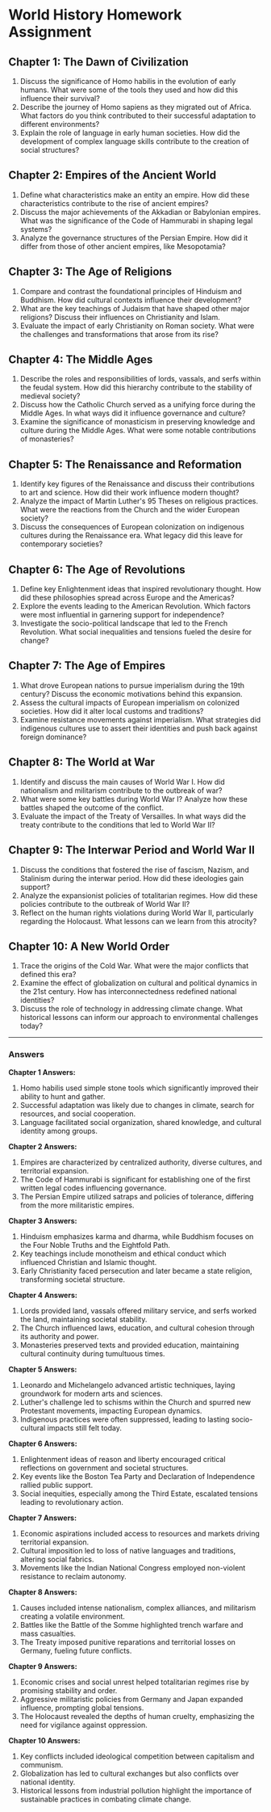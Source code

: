 # World History Homework Assignment

## Chapter 1: The Dawn of Civilization

1. Discuss the significance of Homo habilis in the evolution of early humans. What were some of the tools they used and how did this influence their survival?
2. Describe the journey of Homo sapiens as they migrated out of Africa. What factors do you think contributed to their successful adaptation to different environments?
3. Explain the role of language in early human societies. How did the development of complex language skills contribute to the creation of social structures?

## Chapter 2: Empires of the Ancient World

1. Define what characteristics make an entity an empire. How did these characteristics contribute to the rise of ancient empires?
2. Discuss the major achievements of the Akkadian or Babylonian empires. What was the significance of the Code of Hammurabi in shaping legal systems?
3. Analyze the governance structures of the Persian Empire. How did it differ from those of other ancient empires, like Mesopotamia?

## Chapter 3: The Age of Religions

1. Compare and contrast the foundational principles of Hinduism and Buddhism. How did cultural contexts influence their development?
2. What are the key teachings of Judaism that have shaped other major religions? Discuss their influences on Christianity and Islam.
3. Evaluate the impact of early Christianity on Roman society. What were the challenges and transformations that arose from its rise?

## Chapter 4: The Middle Ages

1. Describe the roles and responsibilities of lords, vassals, and serfs within the feudal system. How did this hierarchy contribute to the stability of medieval society?
2. Discuss how the Catholic Church served as a unifying force during the Middle Ages. In what ways did it influence governance and culture?
3. Examine the significance of monasticism in preserving knowledge and culture during the Middle Ages. What were some notable contributions of monasteries?

## Chapter 5: The Renaissance and Reformation

1. Identify key figures of the Renaissance and discuss their contributions to art and science. How did their work influence modern thought?
2. Analyze the impact of Martin Luther's 95 Theses on religious practices. What were the reactions from the Church and the wider European society?
3. Discuss the consequences of European colonization on indigenous cultures during the Renaissance era. What legacy did this leave for contemporary societies?

## Chapter 6: The Age of Revolutions

1. Define key Enlightenment ideas that inspired revolutionary thought. How did these philosophies spread across Europe and the Americas?
2. Explore the events leading to the American Revolution. Which factors were most influential in garnering support for independence?
3. Investigate the socio-political landscape that led to the French Revolution. What social inequalities and tensions fueled the desire for change?

## Chapter 7: The Age of Empires

1. What drove European nations to pursue imperialism during the 19th century? Discuss the economic motivations behind this expansion.
2. Assess the cultural impacts of European imperialism on colonized societies. How did it alter local customs and traditions?
3. Examine resistance movements against imperialism. What strategies did indigenous cultures use to assert their identities and push back against foreign dominance?

## Chapter 8: The World at War

1. Identify and discuss the main causes of World War I. How did nationalism and militarism contribute to the outbreak of war?
2. What were some key battles during World War I? Analyze how these battles shaped the outcome of the conflict.
3. Evaluate the impact of the Treaty of Versailles. In what ways did the treaty contribute to the conditions that led to World War II?

## Chapter 9: The Interwar Period and World War II

1. Discuss the conditions that fostered the rise of fascism, Nazism, and Stalinism during the interwar period. How did these ideologies gain support?
2. Analyze the expansionist policies of totalitarian regimes. How did these policies contribute to the outbreak of World War II?
3. Reflect on the human rights violations during World War II, particularly regarding the Holocaust. What lessons can we learn from this atrocity?

## Chapter 10: A New World Order

1. Trace the origins of the Cold War. What were the major conflicts that defined this era?
2. Examine the effect of globalization on cultural and political dynamics in the 21st century. How has interconnectedness redefined national identities?
3. Discuss the role of technology in addressing climate change. What historical lessons can inform our approach to environmental challenges today?

---

### Answers

**Chapter 1 Answers:**  
1. Homo habilis used simple stone tools which significantly improved their ability to hunt and gather.  
2. Successful adaptation was likely due to changes in climate, search for resources, and social cooperation.  
3. Language facilitated social organization, shared knowledge, and cultural identity among groups.

**Chapter 2 Answers:**  
1. Empires are characterized by centralized authority, diverse cultures, and territorial expansion.  
2. The Code of Hammurabi is significant for establishing one of the first written legal codes influencing governance.  
3. The Persian Empire utilized satraps and policies of tolerance, differing from the more militaristic empires.

**Chapter 3 Answers:**  
1. Hinduism emphasizes karma and dharma, while Buddhism focuses on the Four Noble Truths and the Eightfold Path.  
2. Key teachings include monotheism and ethical conduct which influenced Christian and Islamic thought.  
3. Early Christianity faced persecution and later became a state religion, transforming societal structure.

**Chapter 4 Answers:**  
1. Lords provided land, vassals offered military service, and serfs worked the land, maintaining societal stability.  
2. The Church influenced laws, education, and cultural cohesion through its authority and power.  
3. Monasteries preserved texts and provided education, maintaining cultural continuity during tumultuous times.

**Chapter 5 Answers:**  
1. Leonardo and Michelangelo advanced artistic techniques, laying groundwork for modern arts and sciences.  
2. Luther's challenge led to schisms within the Church and spurred new Protestant movements, impacting European dynamics.  
3. Indigenous practices were often suppressed, leading to lasting socio-cultural impacts still felt today.

**Chapter 6 Answers:**  
1. Enlightenment ideas of reason and liberty encouraged critical reflections on government and societal structures.  
2. Key events like the Boston Tea Party and Declaration of Independence rallied public support.  
3. Social inequities, especially among the Third Estate, escalated tensions leading to revolutionary action.

**Chapter 7 Answers:**  
1. Economic aspirations included access to resources and markets driving territorial expansion.  
2. Cultural imposition led to loss of native languages and traditions, altering social fabrics.  
3. Movements like the Indian National Congress employed non-violent resistance to reclaim autonomy.

**Chapter 8 Answers:**  
1. Causes included intense nationalism, complex alliances, and militarism creating a volatile environment.  
2. Battles like the Battle of the Somme highlighted trench warfare and mass casualties.  
3. The Treaty imposed punitive reparations and territorial losses on Germany, fueling future conflicts.

**Chapter 9 Answers:**  
1. Economic crises and social unrest helped totalitarian regimes rise by promising stability and order.  
2. Aggressive militaristic policies from Germany and Japan expanded influence, prompting global tensions.  
3. The Holocaust revealed the depths of human cruelty, emphasizing the need for vigilance against oppression.

**Chapter 10 Answers:**  
1. Key conflicts included ideological competition between capitalism and communism.  
2. Globalization has led to cultural exchanges but also conflicts over national identity.  
3. Historical lessons from industrial pollution highlight the importance of sustainable practices in combating climate change.